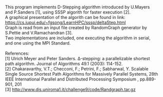 This program implements D-Stepping algorithm introduced by U.Mayers and P.Sanders [1], using SSSP algorith for faster execution [2].
<br>
A graphical presentation of the algorith can be found in link:
<br>
  https://cs.iupui.edu/~fgsong/LearnHPC/sssp/deltaStep.html
<br>
Graph is read from an input file created by RandomGraph generator by S.Pettie and V.Ramachandran [3].
<br>
Two implementations are included, one executing the algorithm in serial, and one using the MPI Standard.
<br>
<br>
References:
<br>
[1] Ulrich Meyer and Peter Sanders. Δ-stepping: a parallelizable shortest path algorithm. Journal of
Algorithms 49.1 (2003): 114-152.
<br>
[2] Chakaravarthy, V.T.; Checconi, F.; Petrini, F.; Sabharwal, Y. Scalable Single Source Shortest Path
Algorithms for Massively Parallel Systems, 28th IEEE International Parallel and Distributed Processing
Symposium , pp.889-901, 201
<br>
[3] http://www.dis.uniroma1.it/challenge9/code/Randgraph.tar.gz
